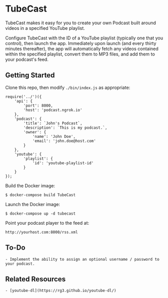 # TubeCast

TubeCast makes it easy for you to create your own Podcast built around videos in a specified YouTube playlist.

Configure TubeCast with the ID of a YouTube playlist (typically one that you control), then launch the app. Immediately upon launch (and every thirty minutes thereafter), the app will automatically fetch any videos contained within the specified playlist, convert them to MP3 files, and add them to your podcast's feed.

## Getting Started

Clone this repo, then modify `./bin/index.js` as appropriate:

```
require('../')({
    'api': {
        'port': 8000,
        'host': 'podcast.ngrok.io'
    },
    'podcast': {
        'title': `John's Podcast`,
        'description': `This is my podcast.`,
        'owner': {
            'name': 'John Doe',
            'email': 'john.doe@host.com'
        }
    },
    'youtube': {
        'playlist': {
            'id': 'youtube-playlist-id'
        }
    }
});
```

Build the Docker image:

    $ docker-compose build TubeCast

Launch the Docker image:

    $ docker-compose up -d tubecast

Point your podcast player to the feed at:

    http://yourhost.com:8000/rss.xml

## To-Do

    - Implement the ability to assign an optional username / password to your podcast.

## Related Resources

    - [youtube-dl](https://rg3.github.io/youtube-dl/)
